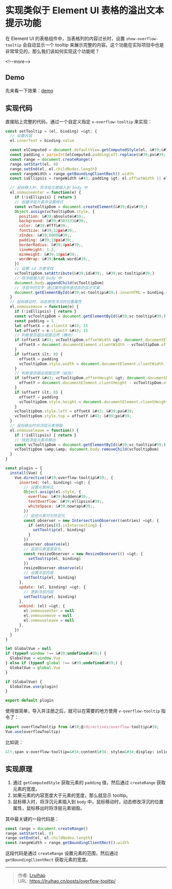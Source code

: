 # 实现类似于 Element UI 表格的溢出文本提示功能


在 Element UI 的表格组件中，当表格列的内容过长时，设置 `show-overflow-tooltip` 会自动显示一个 tooltip 来展示完整的内容。这个功能在实际项目中也是非常常见的，那么我们该如何实现这个功能呢？

&lt;!--more--&gt;

## Demo

先来看一下效果：[demo](http://lruihao.github.io/vue-el-demo/#/overflow-tooltip)

## 实现代码

直接贴上完整的代码，通过一个自定义指定 `v-overflow-tooltip` 来实现：

```js
const setTooltip = (el, binding) =&gt; {
  // 设置内容
  el.innerText = binding.value

  const elComputed = document.defaultView.getComputedStyle(el, &#39;&#39;)
  const padding = parseInt(elComputed.paddingLeft.replace(&#39;px&#39;, &#39;&#39;)) &#43; parseInt(elComputed.paddingRight.replace(&#39;px&#39;, &#39;&#39;))
  const range = document.createRange()
  range.setStart(el, 0)
  range.setEnd(el, el.childNodes.length)
  const rangeWidth = range.getBoundingClientRect().width
  const isEllipsis = rangeWidth &#43; padding &gt; el.offsetWidth || el.scrollWidth &gt; el.offsetWidth

  // 鼠标移入时，将浮层元素插入到 body 中
  el.onmouseenter = function(e) {
    if (!isEllipsis) { return }
    // 创建浮层元素并设置样式
    const vcTooltipDom = document.createElement(&#39;div&#39;)
    Object.assign(vcTooltipDom.style, {
      position: &#39;absolute&#39;,
      background: &#39;#303133&#39;,
      color: &#39;#fff&#39;,
      fontSize: &#39;12px&#39;,
      zIndex: &#39;6000&#39;,
      padding: &#39;10px&#39;,
      borderRadius: &#39;4px&#39;,
      lineHeight: 1.2,
      minHeight: &#39;10px&#39;,
      wordWrap: &#39;break-word&#39;,
    })
    // 设置 id 方便寻找
    vcTooltipDom.setAttribute(&#39;id&#39;, &#39;vc-tooltip&#39;)
    // 将浮层插入到 body 中
    document.body.appendChild(vcTooltipDom)
    // 浮层中的文字 通过属性值传递动态的显示文案
    document.getElementById(&#39;vc-tooltip&#39;).innerHTML = binding.value
  }
  // 鼠标移动时，动态修改浮沉的位置属性
  el.onmousemove = function(e) {
    if (!isEllipsis) { return }
    const vcTooltipDom = document.getElementById(&#39;vc-tooltip&#39;)
    const padding = 5
    let offsetX = e.clientX &#43; 15
    let offsetY = e.clientY &#43; 15
    // 判断是否超出视窗边界（横向）
    if (offsetX &#43; vcTooltipDom.offsetWidth &gt; document.documentElement.clientWidth) {
      offsetX = document.documentElement.clientWidth - vcTooltipDom.offsetWidth - padding
    }
    if (offsetX &lt; 0) {
      offsetX = padding
      vcTooltipDom.style.width = document.documentElement.clientWidth - padding * 2 &#43; &#39;px&#39;
    }
    // 判断是否超出视窗边界（纵向）
    if (offsetY &#43; vcTooltipDom.offsetHeight &gt; document.documentElement.clientHeight) {
      offsetY = document.documentElement.clientHeight - vcTooltipDom.offsetHeight - padding
    }
    if (offsetY &lt; 0) {
      offsetY = padding
      vcTooltipDom.style.height = document.documentElement.clientHeight - padding * 2 &#43; &#39;px&#39;
    }
    vcTooltipDom.style.left = offsetX &#43; &#39;px&#39;
    vcTooltipDom.style.top = offsetY &#43; &#39;px&#39;
  }
  // 鼠标移出时将浮层元素销毁
  el.onmouseleave = function() {
    if (!isEllipsis) { return }
    // 找到浮层元素并移出
    const vcTooltipDom = document.getElementById(&#39;vc-tooltip&#39;)
    vcTooltipDom &amp;&amp; document.body.removeChild(vcTooltipDom)
  }
}

const plugin = {
  install(Vue) {
    Vue.directive(&#39;overflow-tooltip&#39;, {
      inserted: (el, binding) =&gt; {
        // 设置元素样式
        Object.assign(el.style, {
          overflow: &#39;hidden&#39;,
          textOverflow: &#39;ellipsis&#39;,
          whiteSpace: &#39;nowrap&#39;,
        })
        // 监控元素可见性变化
        const observer = new IntersectionObserver((entries) =&gt; {
          if (entries[0].isIntersecting) {
            setTooltip(el, binding)
          }
        })
        observer.observe(el)
        // 监控元素宽度变化
        const resizeObserver = new ResizeObserver(() =&gt; {
          setTooltip(el, binding)
        })
        resizeObserver.observe(el)
        // 设置浮层内容
        setTooltip(el, binding)
      },
      update: (el, binding) =&gt; {
        // 更新浮层内容
        setTooltip(el, binding)
      },
      unbind: (el) =&gt; {
        el.onmouseenter = null
        el.onmousemove = null
        el.onmouseleave = null
      },
    })
  }
}

let GlobalVue = null
if (typeof window !== &#39;undefined&#39;) {
  GlobalVue = window.Vue
} else if (typeof global !== &#39;undefined&#39;) {
  GlobalVue = global.Vue
}

if (GlobalVue) {
  GlobalVue.use(plugin)
}

export default plugin
```

使用很简单，导入并注册之后，就可以在需要的地方使用 `v-overflow-tooltip` 指令了：

```js
import overflowTooltip from &#39;@/directives/overflow-tooltip&#39;
Vue.use(overflowTooltip)
```

比如说：

```html
&lt;span v-overflow-tooltip=&#34;content&#34; style=&#34;display: inline-block; width: 100px;&#34; /&gt;
```

## 实现原理

1. 通过 `getComputedStyle` 获取元素的 `padding` 值，然后通过 `createRange` 获取元素的宽度。
2. 如果元素的内容宽度大于元素的宽度，那么就显示 tooltip。
3. 鼠标移入时，将浮沉元素插入到 `body` 中，鼠标移动时，动态修改浮沉的位置属性，鼠标移出时将浮层元素销毁。

其中最关键的一段代码是：

```js
const range = document.createRange()
range.setStart(el, 0)
range.setEnd(el, el.childNodes.length)
const rangeWidth = range.getBoundingClientRect().width
```

这段代码是通过 `createRange` 设置元素的范围，然后通过 `getBoundingClientRect` 获取元素的宽度。


---

> 作者: [Lruihao](https://github.com/Lruihao)  
> URL: https://lruihao.cn/posts/overflow-tooltip/  

